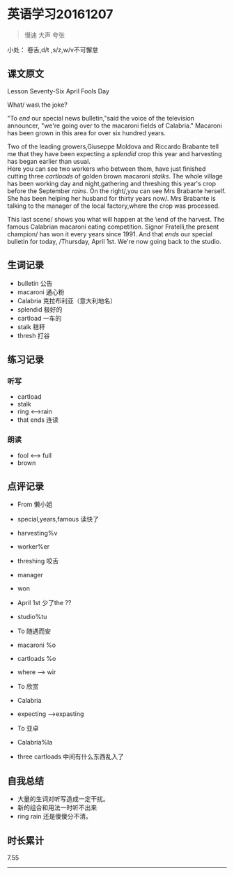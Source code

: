 # 英语学习20161207

> 慢速 大声 夸张

小处： 卷舌,d/t ,s/z,w/v不可懈怠

## 课文原文

Lesson Seventy-Six April Fools Day

What/  was\  the joke?

"To _end_ our special news bulletin,"said the voice of the television announcer, "we're going over to the macaroni fields of Calabria." 
Macaroni has been grown in this area  for over six hundred years.

Two of the leading growers,Giuseppe Moldova and Riccardo Brabante tell me that they have been expecting a _splendid_ crop this year and harvesting has began earlier than usual.  
Here you can see  two workers who   between them, have just finished cutting three _cartloads_ of golden brown macaroni _stalks_.
The whole village has been working day and night,gathering and threshing this year's crop before the September _rains_.
On the right/,you can see Mrs Brabante herself. 
She has been helping her husband for thirty years now/.
Mrs Brabante is talking to the manager   of the local factory,where the crop was processed.

This last scene/  shows you   what will happen at the \\end of the harvest.
The famous  Calabrian  macaroni  eating  competition.
Signor Fratelli,the present champion/  has won it every years since 1991.
And that _ends_ our special bulletin for today, /Thursday\, April 1st.
We're now   going back   to the studio.


   
## 生词记录
* bulletin 公告
* macaroni 通心粉
* Calabria 克拉布利亚（意大利地名）
* splendid 极好的
* cartload 一车的
* stalk  秸秆
* thresh 打谷

## 练习记录

### 听写
* cartload
* stalk
* ring <-->rain 
* that ends 连读

### 朗读
* fool <--> full
* brown 

## 点评记录
* From 懒小姐 
 * special,years,famous 读快了
 * harvesting%v
 * worker%er
 * threshing 咬舌
 * manager
 * won 
 * April 1st 少了the ??
 * studio%tu

* To 随遇而安
 * macaroni %o
 * cartloads %o
 * where  --> wir
 
* To 欣赏
 * Calabria
 * expecting -->expasting

* To 亚卓
 * Calabria%la
 * three cartloads  中间有什么东西乱入了

## 自我总结
* 大量的生词对听写造成一定干扰。
* 新的组合和用法一时听不出来
* ring rain 还是傻傻分不清。

## 时长累计
7.55

---
